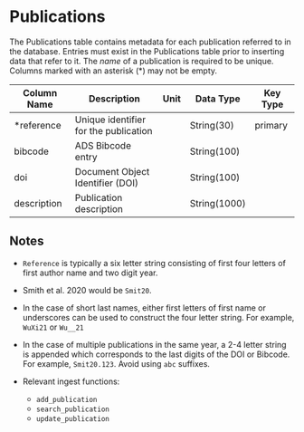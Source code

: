 # Publications

The Publications table contains metadata for each publication referred to in the database. 
Entries must exist in the Publications table prior to inserting data that refer to it.
The *name* of a publication is required to be unique.
Columns marked with an asterisk (*) may not be empty.

| Column Name | Description  | Unit  | Data Type | Key Type  |
|-------------|---|---|---|---|
| *reference  | Unique identifier for the publication |   | String(30)  | primary   |
| bibcode     | ADS Bibcode entry |   | String(100)  |    |
| doi         | Document Object Identifier (DOI) |   | String(100)  |    |
| description | Publication description |   | String(1000)  |    |

## Notes
-  `Reference` is typically a six letter string consisting of first four letters of first author name and two digit year. 
  - Smith et al. 2020 would be `Smit20`.
  - In the case of short last names, either first letters of first name or underscores can be used to construct the four letter string. 
    For example, `WuXi21` or `Wu__21`
  - In the case of multiple publications in the same year, a 2-4 letter string is appended which corresponds to the 
    last digits of the DOI or Bibcode. For example, `Smit20.123`. Avoid using `abc` suffixes.
    
- Relevant ingest functions:
  - `add_publication`
  - `search_publication`
  - `update_publication`